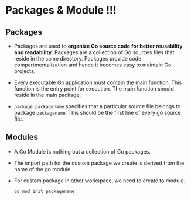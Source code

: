 # Packages & Module !!!

## Packages
- Packages are used to __organize Go source code for better reusability and readability__. Packages are a collection of Go sources files that reside in the same directory. Packages provide code compartmentalization and hence it becomes easy to maintain Go projects.

- Every executable Go application must contain the main function. This function is the entry point for execution. The main function should reside in the main package.

- ```package packagename``` specifies that a particular source file belongs to package ```packagename```. This should be the first line of every go source file.

## Modules
- A Go Module is nothing but a collection of Go packages.
- The import path for the custom package we create is derived from the name of the go module.

- For custom package in other workspace, we need to create to module.
    ```
    go mod init packagename
    ```
